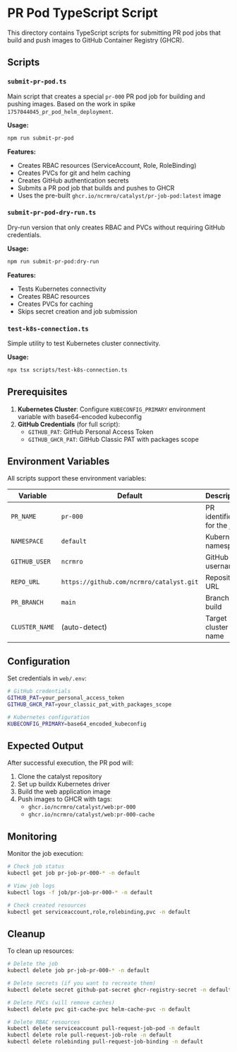 # PR Pod TypeScript Script

This directory contains TypeScript scripts for submitting PR pod jobs that build and push images to GitHub Container Registry (GHCR).

## Scripts

### `submit-pr-pod.ts`
Main script that creates a special `pr-000` PR pod job for building and pushing images. Based on the work in spike `1757044045_pr_pod_helm_deployment`.

**Usage:**
```bash
npm run submit-pr-pod
```

**Features:**
- Creates RBAC resources (ServiceAccount, Role, RoleBinding)
- Creates PVCs for git and helm caching
- Creates GitHub authentication secrets
- Submits a PR pod job that builds and pushes to GHCR
- Uses the pre-built `ghcr.io/ncrmro/catalyst/pr-job-pod:latest` image

### `submit-pr-pod-dry-run.ts`
Dry-run version that only creates RBAC and PVCs without requiring GitHub credentials.

**Usage:**
```bash
npm run submit-pr-pod:dry-run
```

**Features:**
- Tests Kubernetes connectivity
- Creates RBAC resources
- Creates PVCs for caching
- Skips secret creation and job submission

### `test-k8s-connection.ts`
Simple utility to test Kubernetes cluster connectivity.

**Usage:**
```bash
npx tsx scripts/test-k8s-connection.ts
```

## Prerequisites

1. **Kubernetes Cluster**: Configure `KUBECONFIG_PRIMARY` environment variable with base64-encoded kubeconfig
2. **GitHub Credentials** (for full script):
   - `GITHUB_PAT`: GitHub Personal Access Token
   - `GITHUB_GHCR_PAT`: GitHub Classic PAT with packages scope

## Environment Variables

All scripts support these environment variables:

| Variable | Default | Description |
|----------|---------|-------------|
| `PR_NAME` | `pr-000` | PR identifier for the job |
| `NAMESPACE` | `default` | Kubernetes namespace |
| `GITHUB_USER` | `ncrmro` | GitHub username |
| `REPO_URL` | `https://github.com/ncrmro/catalyst.git` | Repository URL |
| `PR_BRANCH` | `main` | Branch to build |
| `CLUSTER_NAME` | (auto-detect) | Target cluster name |

## Configuration

Set credentials in `web/.env`:

```bash
# GitHub credentials
GITHUB_PAT=your_personal_access_token
GITHUB_GHCR_PAT=your_classic_pat_with_packages_scope

# Kubernetes configuration
KUBECONFIG_PRIMARY=base64_encoded_kubeconfig
```

## Expected Output

After successful execution, the PR pod will:

1. Clone the catalyst repository
2. Set up buildx Kubernetes driver
3. Build the web application image
4. Push images to GHCR with tags:
   - `ghcr.io/ncrmro/catalyst/web:pr-000`
   - `ghcr.io/ncrmro/catalyst/web:pr-000-cache`

## Monitoring

Monitor the job execution:

```bash
# Check job status
kubectl get job pr-job-pr-000-* -n default

# View job logs
kubectl logs -f job/pr-job-pr-000-* -n default

# Check created resources
kubectl get serviceaccount,role,rolebinding,pvc -n default
```

## Cleanup

To clean up resources:

```bash
# Delete the job
kubectl delete job pr-job-pr-000-* -n default

# Delete secrets (if you want to recreate them)
kubectl delete secret github-pat-secret ghcr-registry-secret -n default

# Delete PVCs (will remove caches)
kubectl delete pvc git-cache-pvc helm-cache-pvc -n default

# Delete RBAC resources
kubectl delete serviceaccount pull-request-job-pod -n default
kubectl delete role pull-request-job-role -n default
kubectl delete rolebinding pull-request-job-binding -n default
```